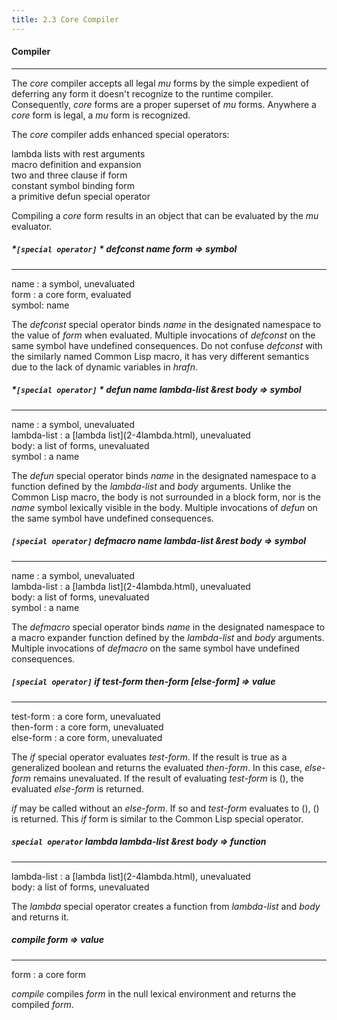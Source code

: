 ```yaml
---
title: 2.3 Core Compiler
---
```


#### **Compiler**

------

The *core* compiler accepts all legal *mu* forms by the simple expedient of deferring any form it doesn't recognize to the runtime compiler. Consequently, *core* forms are a proper superset of *mu* forms. Anywhere a *core* form is legal, a *mu* form is recognized.

The *core* compiler adds enhanced special operators:

<div class="list">
lambda lists with rest arguments</br>
macro definition and expansion</br>
two and three clause <span class="dfn">if </span>form</br>
constant symbol binding form</br>
a primitive <span class="dfn">defun</span> special operator<br>
</div>



Compiling a *core* form results in an object that can be evaluated by the  *mu* evaluator.

##### *`[special operator]` * defconst *name* *form* => *symbol*

<hr>

<div class="list">
<span class="dfn">name</span> : a <span class="dfn">symbol</span>, unevaluated</br>
<span class="dfn">form</span> : a <span class="dfn">core form</span>, evaluated</br>
<span class="dfn">symbol</span>: <span class="dfn">name</span></br>
</div>



The *defconst* special operator binds *name* in the designated namespace to the value of *form* when evaluated. Multiple invocations of *defconst* on the same symbol have undefined consequences. Do not confuse *defconst* with the similarly named Common Lisp macro, it has very different semantics due to the lack of dynamic variables in *hrafn*.



##### *`[special operator]` * defun *name* *lambda-list* &rest *body* => *symbol*

<hr>

<div class="list">
<span class="dfn">name</span> : a <span class="dfn">symbol</span>, unevaluated</br>
<span class="dfn">lambda-list</span> : a [lambda list](2-4lambda.html), unevaluated</br>
<span class="dfn">body</span>: a list of <span class="dfn">forms</span>, unevaluated</br>
<span class="dfn">symbol</span> : a <span class="dfn">name</span></br>
</div>



The *defun* special operator binds *name* in the designated namespace to a function defined by the *lambda-list* and *body* arguments. Unlike the Common Lisp macro, the body is not surrounded in a block form, nor is the *name* symbol lexically visible in the body. Multiple invocations of *defun* on the same symbol have undefined consequences.



##### *`[special operator]`* defmacro *name* *lambda-list* &rest *body* => *symbol*

<hr>

<div class="list">
<span class="dfn">name</span> : a <span class="dfn">symbol</span>, unevaluated</br>
<span class="dfn">lambda-list</span> : a [lambda list](2-4lambda.html), unevaluated</br>
<span class="dfn">body</span>: a list of <span class="dfn">forms</span>, unevaluated</br>
<span class="dfn">symbol</span> : a <span class="dfn">name</span></br>
</div>



The *defmacro* special operator binds *name* in the designated namespace to a macro expander function defined by the *lambda-list* and *body* arguments. Multiple invocations of *defmacro* on the same symbol have undefined consequences.


##### *`[special operator]`*  if *test-form* *then-form* [*else-form*] => *value*

<hr>

<div class="list">
<span class="dfn">test-form</span> : a <span class="dfn">core</span> form, unevaluated</br>
<span class="dfn">then-form</span> : a <span class="dfn">core</span> form, unevaluated</br>
<span class="dfn">else-form</span> : a <span class="dfn">core</span> form, unevaluated</br>
</div>



The *if* special operator evaluates *test-form*. If the result is true as a generalized boolean and returns the evaluated *then-form*. In this case, *else-form* remains unevaluated. If the result of evaluating *test-form* is (), the evaluated *else-form* is returned.

*if* may be called without an *else-form*. If so and *test-form* evaluates to (), () is returned. This *if* form is similar to the Common Lisp special operator.


##### *`special operator`*  lambda  *lambda-list* &rest *body* => *function*

<hr>

<div class="list">
<span class="dfn">lambda-list</span> : a [lambda list](2-4lambda.html), unevaluated</br>
<span class="dfn">body</span>: a list of <span class="dfn">forms</span>, unevaluated</br>
</div>



The *lambda* special operator creates a function from *lambda-list* and *body* and returns it.


##### compile *form* => *value*

<hr>

<div class="list">
<span class="dfn">form</span> : a <span class="dfn">core form</span></br>
</div>


*compile*  compiles *form* in the null lexical environment and returns the compiled *form*.